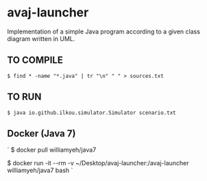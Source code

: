 # avaj-launcher

Implementation of a simple Java program according to a given class diagram written in UML.

## TO COMPILE

`
$ find * -name "*.java" | tr "\n" " " > sources.txt
`

## TO RUN

`
$ java io.github.ilkou.simulator.Simulator scenario.txt
`

## Docker (Java 7)

`
$ docker pull williamyeh/java7

$ docker run -it --rm -v ~/Desktop/avaj-launcher:/avaj-launcher williamyeh/java7 bash
`


